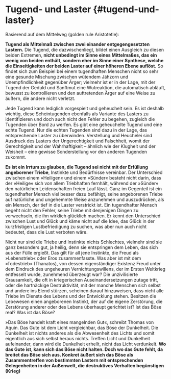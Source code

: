 # Tugend- und Laster {#tugend-und-laster}

Basierend auf dem Mittelweg (golden rule Aristotetle):

**Tugend als Mittelmaß zwischen zwei einander entgegengesetzten Lastern.** Die Tugend, die dazwischenliegt, bildet einen Ausgleich zu diesen beiden Extremen, **nicht unbedingt im Sinne eines Mittelmaßes, das ein wenig von beiden enthält, sondern eher im Sinne einer Synthese, welche die Einseitigkeiten der beiden Laster auf einer höheren Ebene auflöst.** So findet sich zum Beispiel bei einem tugendhaften Menschen nicht so sehr eine gesunde Mischung zwischen wütendem Jähzorn und Unempfindlichkeit gegenüber Ärger; vielmehr ist er in der Lage, mit der Tugend der Geduld und Sanftmut eine Wutreaktion, die automatisch abläuft, bewusst zu kontrollieren und den auftretenden Ärger auf eine Weise zu äußern, die andere nicht verletzt.

Jede Tugend kann lediglich vorgespielt und geheuchelt sein. Es ist deshalb wichtig, diese Scheintugenden ebenfalls als Variante des Lasters zu identifizieren und doch auch nicht den Fehler zu begehen, zugleich die Tugenden über Bord zu werfen. Es gibt eine geheuchelte Tugend und eine echte Tugend. Nur die echten Tugenden sind dazu in der Lage, das entsprechende Laster zu überwinden. Verstellung und Heuchelei sind Ausdruck des Lasters der Ungerechtigkeit und Falschheit, womit der Gerechtigkeit und der Wahrhaftigkeit – ähnlich wie der Klugheit und der Weisheit – eine gewisse Sonderstellung vor den anderen Tugenden zukommt.

**Es ist ein Irrtum zu glauben, die Tugend sei nicht mit der Erfüllung angeborener Triebe**, Instinkte und Bedürfnisse vereinbar. Der Unterschied zwischen einem »Heiligen« und einem »Sünder« besteht nicht darin, dass der »Heilige« sich von allem Triebhaften fernhält, während der »Sünder« den natürlichen Leidenschaften freien Lauf lässt. Ganz im Gegenteil ist ein tugendhafter Mensch viel besser dazu befähigt, seine angeborenen Triebe auf natürliche und ungehemmte Weise anzunehmen und auszudrücken, als ein Mensch, der tief in die Laster verstrickt ist. Ein tugendhafter Mensch begeht nicht den Fehler, seine Triebe mit denjenigen Dingen zu verwechseln, die ihn wirklich glücklich machen. Er kennt den Unterschied zwischen Lust und Glück und käme nicht auf die Idee, das Glück in der kurzfristigen Lustbefriedigung zu suchen, was aber nun auch nicht bedeutet, dass die Lust verboten wäre.

Nicht nur sind die Triebe und Instinkte nichts Schlechtes, vielmehr sind sie ganz besonders gut, ja heilig, denn sie entspringen dem Leben, das sich aus der Fülle ergießt. Das gilt für all jene Instinkte, die Freud als »Lebenstrieb« oder Eros zusammenfasste. Was aber ist mit dem »Todestrieb« (Thanatos), von dessen eigenständiger Existenz Freud unter dem Eindruck des ungeheuren Vernichtungswillens, der im Ersten Weltkrieg entfesselt wurde, zunehmend überzeugt war? Die unzivilisierte Grausamkeit, die oft in kriegerischen Auseinandersetzungen zutage tritt, oder die hartnäckige Destruktivität, mit der manche Menschen sich selbst und andere ins Elend stürzen, scheinen darauf hinzuweisen, dass nicht alle Triebe im Dienste des Lebens und der Entwicklung stehen. Besitzen die Lebewesen einen angeborenen Instinkt, der auf die eigene Zerstörung, die Zerstörung anderer oder des Lebens überhaupt gerichtet ist? Ist das Böse real? Was ist das Böse?

»Das Böse handelt kraft eines mangelnden Gut«, schreibt Thomas von Aquin. Das Gute ist dem Licht vergleichbar, das Böse der Dunkelheit. Die Dunkelheit ist nichts anderes als die Abwesenheit des Lichts und somit eigentlich aus sich selbst heraus nichts. Treffen Licht und Dunkelheit aufeinander, dann wird die Dunkelheit erhellt, nicht das Licht verdunkelt. **Wo das Gute ist, kann sich das Böse nicht halten. Doch wo das Gute fehlt, da breitet das Böse sich aus. Konkret äußert sich das Böse als Zusammentreffen von bestimmten Lastern mit entsprechenden Gelegenheiten in der Außenwelt, die destruktives Verhalten begünstigen (Krieg)**